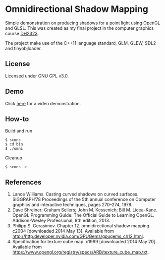 Omnidirectional Shadow Mapping
==============================

Simple demonstration on producing shadows for a point light using OpenGL and
GLSL. This was created as my final project in the computer graphics course
[DH2323](https://www.kth.se/student/kurser/kurs/DH2323?l=en).

The project make use of the C++11 language standard, GLM, GLEW, SDL2 and
tinyobjloader.

License
-------
Licensed under GNU GPL v3.0.

Demo
----
Click [here](https://github.com/mharrys/omni/raw/master/demo.webm) for a video demonstration.

How-to
------
Build and run

    $ scons
    $ cd bin
    $ ./omni
    
Cleanup

    $ scons -c

References
----------
1. Lance Williams. Casting curved shadows on curved surfaces. SIGGRAPH’78 Proceedings of the 5th annual conference on Computer graphics and interactive techniques, pages 270–274, 1978.
2. Dave Shreiner; Graham Sellers; John M. Kessenich; Bill M. Licea-Kane. OpenGL Programming Guide: The Official Guide to Learning OpenGL. Addison-Wesley Professional, 8th edition, 2013.
3. Philipp S. Gerasimov. Chapter 12. omnidirectional shadow mapping. c2004 [downloaded 2014 May 13]. Available from http://http.developer.nvidia.com/GPUGems/gpugems_ch12.html.
4. Specification for texture cube map. c1999 [downloaded 2014 May 20]. Available from https://www.opengl.org/registry/specs/ARB/texture_cube_map.txt.
